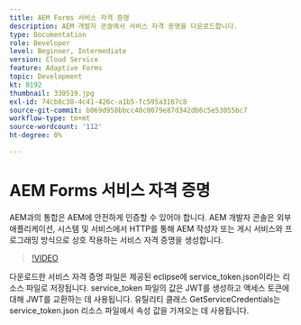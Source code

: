 ```yaml
---
title: AEM Forms 서비스 자격 증명
description: AEM 개발자 콘솔에서 서비스 자격 증명을 다운로드합니다.
type: Documentation
role: Developer
level: Beginner, Intermediate
version: Cloud Service
feature: Adaptive Forms
topic: Development
kt: 8192
thumbnail: 330519.jpg
exl-id: 74cb8c30-4c41-426c-a1b5-fc595a3167c8
source-git-commit: b069d958bbcc40c0079e87d342db6c5e53055bc7
workflow-type: tm+mt
source-wordcount: '112'
ht-degree: 0%

---
```


# AEM Forms 서비스 자격 증명

AEM과의 통합은 AEM에 안전하게 인증할 수 있어야 합니다. AEM 개발자 콘솔은 외부 애플리케이션, 시스템 및 서비스에서 HTTP를 통해 AEM 작성자 또는 게시 서비스와 프로그래밍 방식으로 상호 작용하는 서비스 자격 증명을 생성합니다.

>[!VIDEO](https://video.tv.adobe.com/v/330519/?quality=12&learn=on)

다운로드한 서비스 자격 증명 파일은 제공된 eclipse에 service_token.json이라는 리소스 파일로 저장됩니다. service_token 파일의 값은 JWT를 생성하고 액세스 토큰에 대해 JWT를 교환하는 데 사용됩니다. 유틸리티 클래스 GetServiceCredentials는 service_token.json 리소스 파일에서 속성 값을 가져오는 데 사용됩니다.
